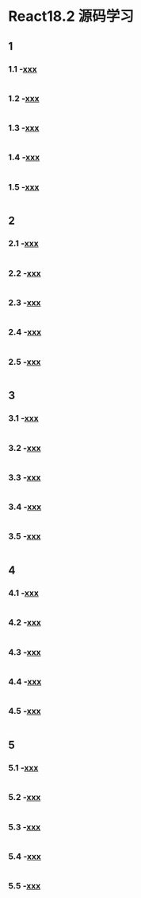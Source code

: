 # React18.2 源码学习

## 1

### 1.1 -[xxx](../../public/react18-learn/xxx)

```js

```

### 1.2 -[xxx](../../public/react18-learn/xxx)

```js

```

### 1.3 -[xxx](../../public/react18-learn/xxx)

```js

```

### 1.4 -[xxx](../../public/react18-learn/xxx)

```js

```

### 1.5 -[xxx](../../public/react18-learn/xxx)

```js

```

## 2

### 2.1 -[xxx](../../public/react18-learn/xxx)

```js

```

### 2.2 -[xxx](../../public/react18-learn/xxx)

```js

```

### 2.3 -[xxx](../../public/react18-learn/xxx)

```js

```

### 2.4 -[xxx](../../public/react18-learn/xxx)

```js

```

### 2.5 -[xxx](../../public/react18-learn/xxx)

```js

```

## 3

### 3.1 -[xxx](../../public/react18-learn/xxx)

```js

```

### 3.2 -[xxx](../../public/react18-learn/xxx)

```js

```

### 3.3 -[xxx](../../public/react18-learn/xxx)

```js

```

### 3.4 -[xxx](../../public/react18-learn/xxx)

```js

```

### 3.5 -[xxx](../../public/react18-learn/xxx)

```js

```

## 4

### 4.1 -[xxx](../../public/react18-learn/xxx)

```js

```

### 4.2 -[xxx](../../public/react18-learn/xxx)

```js

```

### 4.3 -[xxx](../../public/react18-learn/xxx)

```js

```

### 4.4 -[xxx](../../public/react18-learn/xxx)

```js

```

### 4.5 -[xxx](../../public/react18-learn/xxx)

```js

```

## 5

### 5.1 -[xxx](../../public/react18-learn/xxx)

```js

```

### 5.2 -[xxx](../../public/react18-learn/xxx)

```js

```

### 5.3 -[xxx](../../public/react18-learn/xxx)

```js

```

### 5.4 -[xxx](../../public/react18-learn/xxx)

```js

```

### 5.5 -[xxx](../../public/react18-learn/xxx)

```js

```

